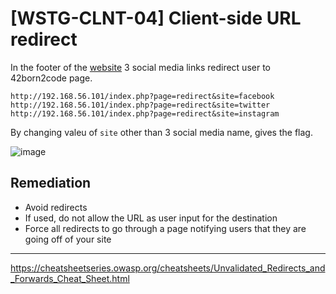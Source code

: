 # [WSTG-CLNT-04] Client-side URL redirect

In the footer of the [website](http://192.168.56.101/) 3 social media links redirect user to 42born2code page.

```
http://192.168.56.101/index.php?page=redirect&site=facebook
http://192.168.56.101/index.php?page=redirect&site=twitter
http://192.168.56.101/index.php?page=redirect&site=instagram
```

By changing valeu of `site` other than 3 social media name, gives the flag.

![image](https://user-images.githubusercontent.com/22397481/201696064-3cf35a61-a59a-4ea8-acb0-72f943b46724.png)

## Remediation
- Avoid redirects
- If used, do not allow the URL as user input for the destination
- Force all redirects to go through a page notifying users that they are going off of your site

***
https://cheatsheetseries.owasp.org/cheatsheets/Unvalidated_Redirects_and_Forwards_Cheat_Sheet.html
